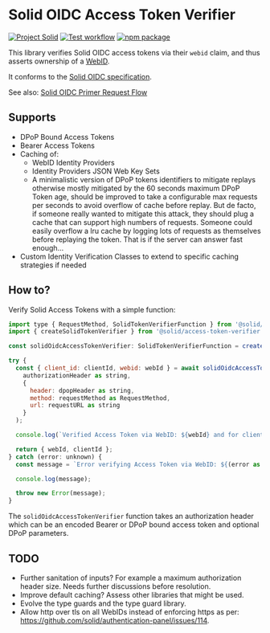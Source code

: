 # Solid OIDC Access Token Verifier

[![Project Solid](https://img.shields.io/badge/project-Solid-7C4DFF.svg)](https://github.com/solid/solid)
[![Test workflow](https://github.com/solid/access-token-verifier/workflows/test/badge.svg?branch=main)](https://github.com/solid/access-token-verifier/actions/workflows/test.yml?query=workflow%3Atest+branch%3Amain)
[![npm package](https://img.shields.io/npm/v/@solid/access-token-verifier)](https://www.npmjs.com/package/@solid/access-token-verifier)

This library verifies Solid OIDC access tokens via their `webid` claim, and thus asserts ownership of a [WebID](https://www.w3.org/2005/Incubator/webid/spec/).

It conforms to the [Solid OIDC specification](https://solid.github.io/authentication-panel/solid-oidc/).

See also: [Solid OIDC Primer Request Flow](https://solid.github.io/authentication-panel/solid-oidc-primer/#request-flow)

## Supports

- DPoP Bound Access Tokens
- Bearer Access Tokens
- Caching of:
  - WebID Identity Providers
  - Identity Providers JSON Web Key Sets
  - A minimalistic version of DPoP tokens identifiers to mitigate replays otherwise mostly
    mitigated by the 60 seconds maximum DPoP Token age, should be improved to take a configurable
    max requests per seconds to avoid overflow of cache before replay. But de facto, if someone really
    wanted to mitigate this attack, they should plug a cache that can support high numbers of requests.
    Someone could easily overflow a lru cache by logging lots of requests as themselves before replaying
    the token. That is if the server can answer fast enough...
- Custom Identity Verification Classes to extend to specific caching strategies if needed

## How to?

Verify Solid Access Tokens with a simple function:

```javascript
import type { RequestMethod, SolidTokenVerifierFunction } from '@solid/access-token-verifier';
import { createSolidTokenVerifier } from '@solid/access-token-verifier';

const solidOidcAccessTokenVerifier: SolidTokenVerifierFunction = createSolidTokenVerifier();

try {
  const { client_id: clientId, webid: webId } = await solidOidcAccessTokenVerifier(
    authorizationHeader as string,
    {
      header: dpopHeader as string,
      method: requestMethod as RequestMethod,
      url: requestURL as string
    }
  );

  console.log(`Verified Access Token via WebID: ${webId} and for client: ${clientId}`);

  return { webId, clientId };
} catch (error: unknown) {
  const message = `Error verifying Access Token via WebID: ${(error as Error).message}`;

  console.log(message);

  throw new Error(message);
}
```

The `solidOidcAccessTokenVerifier` function takes an authorization header which can be an encoded Bearer or DPoP bound access token and optional DPoP parameters.

## TODO

- Further sanitation of inputs? For example a maximum authorization header size. Needs further discussions before resolution.
- Improve default caching? Assess other libraries that might be used.
- Evolve the type guards and the type guard library.
- Allow http over tls on all WebIDs instead of enforcing https as per: https://github.com/solid/authentication-panel/issues/114.
